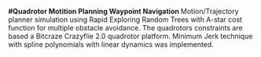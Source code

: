 <b>#Quadrotor Motition Planning Waypoint Navigation </b> 
Motion/Trajectory planner simulation using Rapid Exploring Random Trees with A-star cost function for multiple obstacle avoidance. The quadrotors constraints are based a Bitcraze Crazyflie 2.0 quadrotor platform. Minimum Jerk technique with spline polynomials with linear dynamics was implemented.
